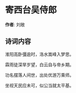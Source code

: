 # 寄西台吴侍郎

**作者**: 刘敞

## 诗词内容

淮阳高卧彊逾时，洛水嵩峰入梦思。

霖雨徒深旱岁望，白云自与帝乡期。

功名摆落人间世，出处优游万乘师。

坐视天民应未可，似公当就太平基。

